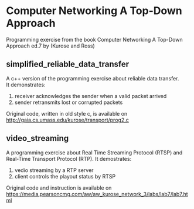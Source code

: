 # Computer Networking A Top-Down Approach

Programming exercise from the book Computer Networking A Top-Down Approach ed.7 by (Kurose and Ross)  

## simplified_reliable_data_transfer  
A c++ version of the programming exercise about reliable data transfer.  
It demonstrates:
1) receiver acknowledges the sender when a valid packet arrived
2) sender retransmits lost or corrupted packets

Original code, written in old style c, is available on http://gaia.cs.umass.edu/kurose/transport/prog2.c


## video_streaming
A programming exercise about Real Time Streaming Protocol (RTSP) and Real-Time Transport Protocol (RTP).
It demostrates:
1) vedio streaming by a RTP server
2) client controls the playout status by RTSP

Original code and instruction is available on https://media.pearsoncmg.com/aw/aw_kurose_network_3/labs/lab7/lab7.html
